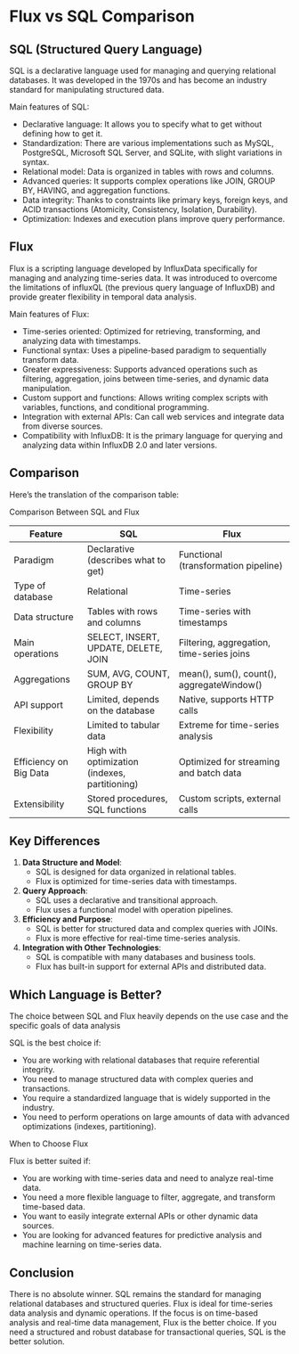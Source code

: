 # Flux vs SQL Comparison

## SQL (Structured Query Language)

SQL is a declarative language used for managing and querying relational databases. It was developed in the 1970s and has become an industry standard for manipulating structured data.

Main features of SQL:
- Declarative language: It allows you to specify what to get without defining how to get it.
- Standardization: There are various implementations such as MySQL, PostgreSQL, Microsoft SQL Server, and SQLite, with slight variations in syntax.
- Relational model: Data is organized in tables with rows and columns.
- Advanced queries: It supports complex operations like JOIN, GROUP BY, HAVING, and aggregation functions.
- Data integrity: Thanks to constraints like primary keys, foreign keys, and ACID transactions (Atomicity, Consistency, Isolation, Durability).
- Optimization: Indexes and execution plans improve query performance.


## Flux

Flux is a scripting language developed by InfluxData specifically for managing and analyzing time-series data. It was introduced to overcome the limitations of influxQL (the previous query language of InfluxDB) and provide greater flexibility in temporal data analysis.

Main features of Flux:
- Time-series oriented: Optimized for retrieving, transforming, and analyzing data with timestamps.
- Functional syntax: Uses a pipeline-based paradigm to sequentially transform data.
- Greater expressiveness: Supports advanced operations such as filtering, aggregation, joins between time-series, and dynamic data manipulation.
- Custom support and functions: Allows writing complex scripts with variables, functions, and conditional programming.
- Integration with external APIs: Can call web services and integrate data from diverse sources.
- Compatibility with InfluxDB: It is the primary language for querying and analyzing data within InfluxDB 2.0 and later versions.

## Comparison

Here’s the translation of the comparison table:

Comparison Between SQL and Flux

| Feature	| SQL | Flux |
| --------- | --- | ---- |
| Paradigm	| Declarative (describes what to get) |	Functional (transformation pipeline) |
| Type of database	| Relational	| Time-series |
| Data structure	| Tables with rows and columns	| Time-series with timestamps |
| Main operations	| SELECT, INSERT, UPDATE, DELETE, JOIN	| Filtering, aggregation, time-series joins |
| Aggregations	| SUM, AVG, COUNT, GROUP BY	| mean(), sum(), count(), aggregateWindow() |
| API support	| Limited, depends on the database	| Native, supports HTTP calls |
| Flexibility	| Limited to tabular data	| Extreme for time-series analysis |
| Efficiency on Big Data |	High with optimization (indexes, partitioning) |	Optimized for streaming and batch data |
| Extensibility	| Stored procedures, SQL functions	| Custom scripts, external calls |

## Key Differences

1. **Data Structure and Model**:
	- SQL is designed for data organized in relational tables.
	- Flux is optimized for time-series data with timestamps.
2. **Query Approach**:
	- SQL uses a declarative and transitional approach.
	- Flux uses a functional model with operation pipelines.
3. **Efficiency and Purpose**:
	- SQL is better for structured data and complex queries with JOINs.
	- Flux is more effective for real-time time-series analysis.
4. **Integration with Other Technologies**:
	- SQL is compatible with many databases and business tools.
	- Flux has built-in support for external APIs and distributed data.


## Which Language is Better?
The choice between SQL and Flux heavily depends on the use case and the specific goals of data analysis

SQL is the best choice if:
- You are working with relational databases that require referential integrity.
- You need to manage structured data with complex queries and transactions.
- You require a standardized language that is widely supported in the industry.
- You need to perform operations on large amounts of data with advanced optimizations (indexes, partitioning).

When to Choose Flux

Flux is better suited if:
- You are working with time-series data and need to analyze real-time data.
- You need a more flexible language to filter, aggregate, and transform time-based data.
- You want to easily integrate external APIs or other dynamic data sources.
- You are looking for advanced features for predictive analysis and machine learning on time-series data.

## Conclusion

There is no absolute winner. SQL remains the standard for managing relational databases and structured queries. Flux is ideal for time-series data analysis and dynamic operations. If the focus is on time-based analysis and real-time data management, Flux is the better choice. If you need a structured and robust database for transactional queries, SQL is the better solution.